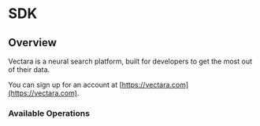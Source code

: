 # SDK

## Overview

Vectara is a neural search platform, built for developers to get the most out of their data.

You can sign up for an account at [https://vectara.com](https://vectara.com).

### Available Operations

